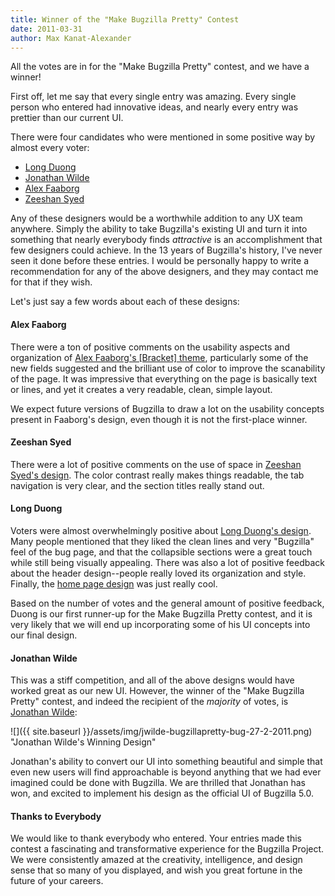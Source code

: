 ```yaml
---
title: Winner of the "Make Bugzilla Pretty" Contest
date: 2011-03-31
author: Max Kanat-Alexander
---
```

All the votes are in for the "Make Bugzilla Pretty" contest, and we have
a winner\!

First off, let me say that every single entry was amazing. Every single
person who entered had innovative ideas, and nearly every entry was
prettier than our current UI.

There were four candidates who were mentioned in some positive way by
almost every voter:

  - [Long Duong](http://wiki.mozilla.org/Bugzilla:Pretty#Long_Duong)
  - [Jonathan
    Wilde](http://wiki.mozilla.org/Bugzilla:Pretty#Jonathan_Wilde)
  - [Alex Faaborg](http://wiki.mozilla.org/Bugzilla:Pretty#Alex_Faaborg)
  - [Zeeshan Syed](http://wiki.mozilla.org/Bugzilla:Pretty#Zeeshan_Syed)

Any of these designers would be a worthwhile addition to any UX team
anywhere. Simply the ability to take Bugzilla's existing UI and turn it
into something that nearly everybody finds *attractive* is an
accomplishment that few designers could achieve. In the 13 years of
Bugzilla's history, I've never seen it done before these entries. I
would be personally happy to write a recommendation for any of the above
designers, and they may contact me for that if they wish.

Let's just say a few words about each of these designs:

#### Alex Faaborg

There were a ton of positive comments on the usability aspects and
organization of [Alex Faaborg's \[Bracket\]
theme](http://mzl.la/bracketTheme), particularly some of the new fields
suggested and the brilliant use of color to improve the scanability of
the page. It was impressive that everything on the page is basically
text or lines, and yet it creates a very readable, clean, simple layout.

We expect future versions of Bugzilla to draw a lot on the usability
concepts present in Faaborg's design, even though it is not the
first-place winner.

#### Zeeshan Syed

There were a lot of positive comments on the use of space in [Zeeshan
Syed's design](https://wiki.mozilla.org/Bugzilla:Pretty#Zeeshan_Syed).
The color contrast really makes things readable, the tab navigation is
very clear, and the section titles really stand out.

#### Long Duong

Voters were almost overwhelmingly positive about [Long Duong's
design](https://wiki.mozilla.org/images/b/bb/Bugzilla-Design-lduong-V3.jpg).
Many people mentioned that they liked the clean lines and very
"Bugzilla" feel of the bug page, and that the collapsible sections were
a great touch while still being visually appealing. There was also a lot
of positive feedback about the header design--people really loved its
organization and style. Finally, the [home page
design](https://wiki.mozilla.org/File:Bugzilla-Intro-Design-lduong.jpg)
was just really cool.

Based on the number of votes and the general amount of positive
feedback, Duong is our first runner-up for the Make Bugzilla Pretty
contest, and it is very likely that we will end up incorporating some of
his UI concepts into our final design.

#### Jonathan Wilde

This was a stiff competition, and all of the above designs would have
worked great as our new UI. However, the winner of the "Make Bugzilla
Pretty" contest, and indeed the recipient of the *majority* of votes, is
[Jonathan Wilde](http://speedbreeze.com/):

![]({{ site.baseurl }}/assets/img/jwilde-bugzillapretty-bug-27-2-2011.png)
"Jonathan Wilde's Winning Design"

Jonathan's ability to convert our UI into something beautiful and simple
that even new users will find approachable is beyond anything that we
had ever imagined could be done with Bugzilla. We are thrilled that
Jonathan has won, and excited to implement his design as the official UI
of Bugzilla 5.0.

#### Thanks to Everybody

We would like to thank everybody who entered. Your entries made this
contest a fascinating and transformative experience for the Bugzilla
Project. We were consistently amazed at the creativity, intelligence,
and design sense that so many of you displayed, and wish you great
fortune in the future of your careers.
